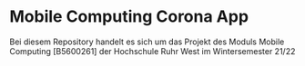 # Mobile Computing Corona App

Bei diesem Repository handelt es sich um das Projekt des Moduls Mobile Computing [B5600261] der Hochschule Ruhr West im Wintersemester 21/22 

